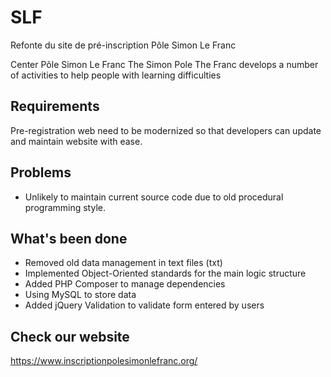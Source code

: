 # SLF
Refonte du site de pré-inscription Pôle Simon Le Franc

Center Pôle Simon Le Franc The Simon Pole The Franc develops a number of activities to help people with learning difficulties

## Requirements
Pre-registration web need to be modernized so that developers can update and maintain website with ease.

## Problems
+ Unlikely to maintain current source code due to old procedural programming style. 

## What's been done
+ Removed old data management in text files (txt)
+ Implemented Object-Oriented standards for the main logic structure
+ Added PHP Composer to manage dependencies
+ Using MySQL to store data
+ Added jQuery Validation to validate form entered by users
 

## Check our website 
https://www.inscriptionpolesimonlefranc.org/

